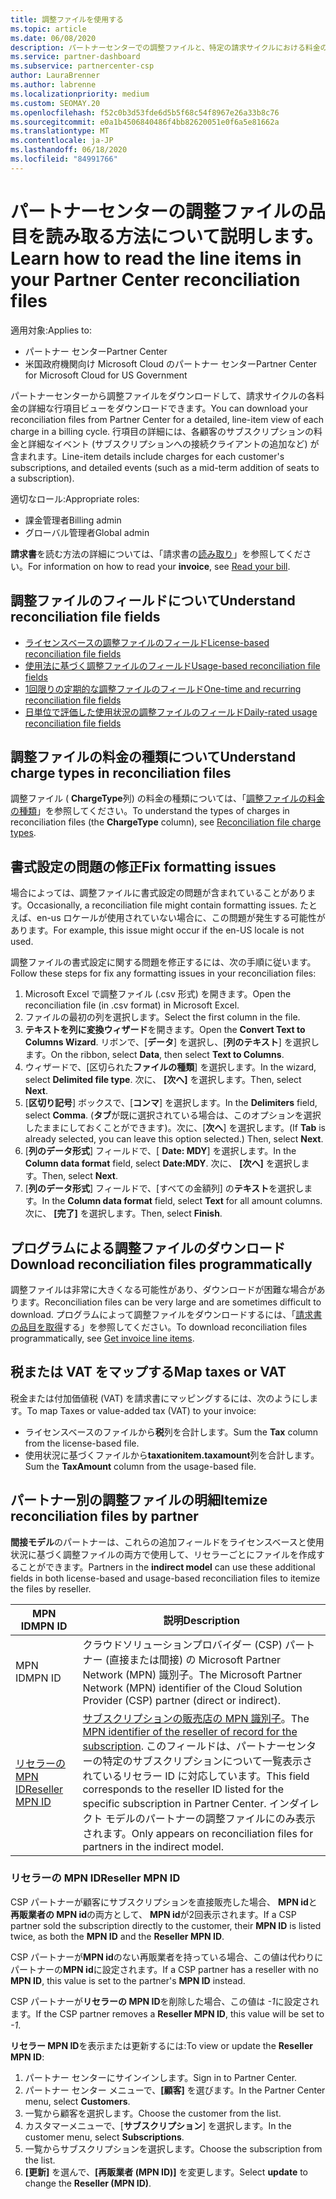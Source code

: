 ```yaml
---
title: 調整ファイルを使用する
ms.topic: article
ms.date: 06/08/2020
description: パートナーセンターでの調整ファイルと、特定の請求サイクルにおける料金の詳細な行項目ビューを解釈する方法について説明します。
ms.service: partner-dashboard
ms.subservice: partnercenter-csp
author: LauraBrenner
ms.author: labrenne
ms.localizationpriority: medium
ms.custom: SEOMAY.20
ms.openlocfilehash: f52c0b3d53fde6d5b5f68c54f8967e26a33b8c76
ms.sourcegitcommit: e0a1b4506840486f4bb82620051e0f6a5e81662a
ms.translationtype: MT
ms.contentlocale: ja-JP
ms.lasthandoff: 06/18/2020
ms.locfileid: "84991766"
---
```

# <a name="learn-how-to-read-the-line-items-in-your-partner-center-reconciliation-files"></a><span data-ttu-id="5cd7b-103">パートナーセンターの調整ファイルの品目を読み取る方法について説明します。</span><span class="sxs-lookup"><span data-stu-id="5cd7b-103">Learn how to read the line items in your Partner Center reconciliation files</span></span>

<span data-ttu-id="5cd7b-104">適用対象:</span><span class="sxs-lookup"><span data-stu-id="5cd7b-104">Applies to:</span></span>

- <span data-ttu-id="5cd7b-105">パートナー センター</span><span class="sxs-lookup"><span data-stu-id="5cd7b-105">Partner Center</span></span>
- <span data-ttu-id="5cd7b-106">米国政府機関向け Microsoft Cloud のパートナー センター</span><span class="sxs-lookup"><span data-stu-id="5cd7b-106">Partner Center for Microsoft Cloud for US Government</span></span>

<span data-ttu-id="5cd7b-107">パートナーセンターから調整ファイルをダウンロードして、請求サイクルの各料金の詳細な行項目ビューをダウンロードできます。</span><span class="sxs-lookup"><span data-stu-id="5cd7b-107">You can download your reconciliation files from Partner Center for a detailed, line-item view of each charge in a billing cycle.</span></span> <span data-ttu-id="5cd7b-108">行項目の詳細には、各顧客のサブスクリプションの料金と詳細なイベント (サブスクリプションへの接続クライアントの追加など) が含まれます。</span><span class="sxs-lookup"><span data-stu-id="5cd7b-108">Line-item details include charges for each customer's subscriptions, and detailed events (such as a mid-term addition of seats to a subscription).</span></span>

<span data-ttu-id="5cd7b-109">適切なロール:</span><span class="sxs-lookup"><span data-stu-id="5cd7b-109">Appropriate roles:</span></span>

- <span data-ttu-id="5cd7b-110">課金管理者</span><span class="sxs-lookup"><span data-stu-id="5cd7b-110">Billing admin</span></span>
- <span data-ttu-id="5cd7b-111">グローバル管理者</span><span class="sxs-lookup"><span data-stu-id="5cd7b-111">Global admin</span></span>

<span data-ttu-id="5cd7b-112">**請求書**を読む方法の詳細については、「請求書の[読み取り](read-your-bill.md)」を参照してください。</span><span class="sxs-lookup"><span data-stu-id="5cd7b-112">For information on how to read your **invoice**, see [Read your bill](read-your-bill.md).</span></span>

## <a name="understand-reconciliation-file-fields"></a><span data-ttu-id="5cd7b-113">調整ファイルのフィールドについて</span><span class="sxs-lookup"><span data-stu-id="5cd7b-113">Understand reconciliation file fields</span></span>

- [<span data-ttu-id="5cd7b-114">ライセンスベースの調整ファイルのフィールド</span><span class="sxs-lookup"><span data-stu-id="5cd7b-114">License-based reconciliation file fields</span></span>](license-based-recon-files.md)
- [<span data-ttu-id="5cd7b-115">使用法に基づく調整ファイルのフィールド</span><span class="sxs-lookup"><span data-stu-id="5cd7b-115">Usage-based reconciliation file fields</span></span>](usage-based-recon-files.md)
- [<span data-ttu-id="5cd7b-116">1回限りの定期的な調整ファイルのフィールド</span><span class="sxs-lookup"><span data-stu-id="5cd7b-116">One-time and recurring reconciliation file fields</span></span>](one-time-recurring-recon-files.md)
- [<span data-ttu-id="5cd7b-117">日単位で評価した使用状況の調整ファイルのフィールド</span><span class="sxs-lookup"><span data-stu-id="5cd7b-117">Daily-rated usage reconciliation file fields</span></span>](daily-rated-usage-recon-files.md)

## <a name="understand-charge-types-in-reconciliation-files"></a><span data-ttu-id="5cd7b-118">調整ファイルの料金の種類について</span><span class="sxs-lookup"><span data-stu-id="5cd7b-118">Understand charge types in reconciliation files</span></span>

<span data-ttu-id="5cd7b-119">調整ファイル ( **ChargeType**列) の料金の種類については、「[調整ファイルの料金の種類](recon-file-charge-types.md)」を参照してください。</span><span class="sxs-lookup"><span data-stu-id="5cd7b-119">To understand the types of charges in reconciliation files (the **ChargeType** column), see [Reconciliation file charge types](recon-file-charge-types.md).</span></span>

## <a name="fix-formatting-issues"></a><span data-ttu-id="5cd7b-120">書式設定の問題の修正</span><span class="sxs-lookup"><span data-stu-id="5cd7b-120">Fix formatting issues</span></span>

<span data-ttu-id="5cd7b-121">場合によっては、調整ファイルに書式設定の問題が含まれていることがあります。</span><span class="sxs-lookup"><span data-stu-id="5cd7b-121">Occasionally, a reconciliation file might contain formatting issues.</span></span> <span data-ttu-id="5cd7b-122">たとえば、en-us ロケールが使用されていない場合に、この問題が発生する可能性があります。</span><span class="sxs-lookup"><span data-stu-id="5cd7b-122">For example, this issue might occur if the en-US locale is not used.</span></span>

<span data-ttu-id="5cd7b-123">調整ファイルの書式設定に関する問題を修正するには、次の手順に従います。</span><span class="sxs-lookup"><span data-stu-id="5cd7b-123">Follow these steps for fix any formatting issues in your reconciliation files:</span></span>

1. <span data-ttu-id="5cd7b-124">Microsoft Excel で調整ファイル (.csv 形式) を開きます。</span><span class="sxs-lookup"><span data-stu-id="5cd7b-124">Open the reconciliation file (in .csv format) in Microsoft Excel.</span></span>
2. <span data-ttu-id="5cd7b-125">ファイルの最初の列を選択します。</span><span class="sxs-lookup"><span data-stu-id="5cd7b-125">Select the first column in the file.</span></span>
3. <span data-ttu-id="5cd7b-126">**テキストを列に変換ウィザード**を開きます。</span><span class="sxs-lookup"><span data-stu-id="5cd7b-126">Open the **Convert Text to Columns Wizard**.</span></span> <span data-ttu-id="5cd7b-127">リボンで、[**データ**] を選択し、[**列のテキスト**] を選択します。</span><span class="sxs-lookup"><span data-stu-id="5cd7b-127">On the ribbon, select **Data**, then select **Text to Columns**.</span></span>
4. <span data-ttu-id="5cd7b-128">ウィザードで、[区切られた**ファイルの種類**] を選択します。</span><span class="sxs-lookup"><span data-stu-id="5cd7b-128">In the wizard, select **Delimited file type**.</span></span> <span data-ttu-id="5cd7b-129">次に、 **[次へ]** を選択します。</span><span class="sxs-lookup"><span data-stu-id="5cd7b-129">Then, select **Next**.</span></span>
5. <span data-ttu-id="5cd7b-130">[**区切り記号**] ボックスで、[**コンマ**] を選択します。</span><span class="sxs-lookup"><span data-stu-id="5cd7b-130">In the **Delimiters** field, select **Comma**.</span></span> <span data-ttu-id="5cd7b-131">(**タブ**が既に選択されている場合は、このオプションを選択したままにしておくことができます)。次に、[**次へ**] を選択します。</span><span class="sxs-lookup"><span data-stu-id="5cd7b-131">(If **Tab** is already selected, you can leave this option selected.) Then, select **Next**.</span></span>
6. <span data-ttu-id="5cd7b-132">[**列のデータ形式**] フィールドで、[ **Date: MDY**] を選択します。</span><span class="sxs-lookup"><span data-stu-id="5cd7b-132">In the **Column data format** field, select **Date:MDY**.</span></span> <span data-ttu-id="5cd7b-133">次に、 **[次へ]** を選択します。</span><span class="sxs-lookup"><span data-stu-id="5cd7b-133">Then, select **Next**.</span></span>
7. <span data-ttu-id="5cd7b-134">[**列のデータ形式**] フィールドで、[すべての金額列] の**テキスト**を選択します。</span><span class="sxs-lookup"><span data-stu-id="5cd7b-134">In the **Column data format** field, select **Text** for all amount columns.</span></span> <span data-ttu-id="5cd7b-135">次に、 **[完了]** を選択します。</span><span class="sxs-lookup"><span data-stu-id="5cd7b-135">Then, select **Finish**.</span></span>

## <a name="download-reconciliation-files-programmatically"></a><span data-ttu-id="5cd7b-136">プログラムによる調整ファイルのダウンロード</span><span class="sxs-lookup"><span data-stu-id="5cd7b-136">Download reconciliation files programmatically</span></span>

<span data-ttu-id="5cd7b-137">調整ファイルは非常に大きくなる可能性があり、ダウンロードが困難な場合があります。</span><span class="sxs-lookup"><span data-stu-id="5cd7b-137">Reconciliation files can be very large and are sometimes difficult to download.</span></span> <span data-ttu-id="5cd7b-138">プログラムによって調整ファイルをダウンロードするには、「[請求書の品目を取得](https://docs.microsoft.com/partner-center/develop/get-invoiceline-items)する」を参照してください。</span><span class="sxs-lookup"><span data-stu-id="5cd7b-138">To download reconciliation files programmatically, see [Get invoice line items](https://docs.microsoft.com/partner-center/develop/get-invoiceline-items).</span></span>

## <a name="map-taxes-or-vat"></a><span data-ttu-id="5cd7b-139">税または VAT をマップする</span><span class="sxs-lookup"><span data-stu-id="5cd7b-139">Map taxes or VAT</span></span>

<span data-ttu-id="5cd7b-140">税金または付加価値税 (VAT) を請求書にマッピングするには、次のようにします。</span><span class="sxs-lookup"><span data-stu-id="5cd7b-140">To map Taxes or value-added tax (VAT) to your invoice:</span></span>

- <span data-ttu-id="5cd7b-141">ライセンスベースのファイルから**税**列を合計します。</span><span class="sxs-lookup"><span data-stu-id="5cd7b-141">Sum the **Tax** column from the license-based file.</span></span>
- <span data-ttu-id="5cd7b-142">使用状況に基づくファイルから**taxationitem.taxamount**列を合計します。</span><span class="sxs-lookup"><span data-stu-id="5cd7b-142">Sum the **TaxAmount** column from the usage-based file.</span></span>

## <a name="itemize-reconciliation-files-by-partner"></a><span data-ttu-id="5cd7b-143">パートナー別の調整ファイルの明細</span><span class="sxs-lookup"><span data-stu-id="5cd7b-143">Itemize reconciliation files by partner</span></span>

<span data-ttu-id="5cd7b-144">**間接モデル**のパートナーは、これらの追加フィールドをライセンスベースと使用状況に基づく調整ファイルの両方で使用して、リセラーごとにファイルを作成することができます。</span><span class="sxs-lookup"><span data-stu-id="5cd7b-144">Partners in the **indirect model** can use these additional fields in both license-based and usage-based reconciliation files to itemize the files by reseller.</span></span>

| <span data-ttu-id="5cd7b-145">MPN ID</span><span class="sxs-lookup"><span data-stu-id="5cd7b-145">MPN ID</span></span> | <span data-ttu-id="5cd7b-146">説明</span><span class="sxs-lookup"><span data-stu-id="5cd7b-146">Description</span></span> |
| ------ | ----------- |
| <span data-ttu-id="5cd7b-147">MPN ID</span><span class="sxs-lookup"><span data-stu-id="5cd7b-147">MPN ID</span></span> | <span data-ttu-id="5cd7b-148">クラウドソリューションプロバイダー (CSP) パートナー (直接または間接) の Microsoft Partner Network (MPN) 識別子。</span><span class="sxs-lookup"><span data-stu-id="5cd7b-148">The Microsoft Partner Network (MPN) identifier of the Cloud Solution Provider (CSP) partner (direct or indirect).</span></span> |
| [<span data-ttu-id="5cd7b-149">リセラーの MPN ID</span><span class="sxs-lookup"><span data-stu-id="5cd7b-149">Reseller MPN ID</span></span>](#reseller-mpn-id) | <span data-ttu-id="5cd7b-150">[サブスクリプションの販売店の MPN 識別子](#reseller-mpn-id)。</span><span class="sxs-lookup"><span data-stu-id="5cd7b-150">The [MPN identifier of the reseller of record for the subscription](#reseller-mpn-id).</span></span> <span data-ttu-id="5cd7b-151">このフィールドは、パートナーセンターの特定のサブスクリプションについて一覧表示されているリセラー ID に対応しています。</span><span class="sxs-lookup"><span data-stu-id="5cd7b-151">This field corresponds to the reseller ID listed for the specific subscription in Partner Center.</span></span> <span data-ttu-id="5cd7b-152">インダイレクト モデルのパートナーの調整ファイルにのみ表示されます。</span><span class="sxs-lookup"><span data-stu-id="5cd7b-152">Only appears on reconciliation files for partners in the indirect model.</span></span> |

### <a name="reseller-mpn-id"></a><span data-ttu-id="5cd7b-153">リセラーの MPN ID</span><span class="sxs-lookup"><span data-stu-id="5cd7b-153">Reseller MPN ID</span></span>

<span data-ttu-id="5cd7b-154">CSP パートナーが顧客にサブスクリプションを直接販売した場合、 **MPN id**と**再販業者の MPN id**の両方として、 **MPN id**が2回表示されます。</span><span class="sxs-lookup"><span data-stu-id="5cd7b-154">If a CSP partner sold the subscription directly to the customer, their **MPN ID** is listed twice, as both the **MPN ID** and the **Reseller MPN ID**.</span></span>

<span data-ttu-id="5cd7b-155">CSP パートナーが**MPN id**のない再販業者を持っている場合、この値は代わりにパートナーの**MPN id**に設定されます。</span><span class="sxs-lookup"><span data-stu-id="5cd7b-155">If a CSP partner has a reseller with no **MPN ID**, this value is set to the partner's **MPN ID** instead.</span></span>

<span data-ttu-id="5cd7b-156">CSP パートナーが**リセラーの MPN ID**を削除した場合、この値は *-1*に設定されます。</span><span class="sxs-lookup"><span data-stu-id="5cd7b-156">If the CSP partner removes a **Reseller MPN ID**, this value will be set to *-1*.</span></span>

<span data-ttu-id="5cd7b-157">**リセラー MPN ID**を表示または更新するには:</span><span class="sxs-lookup"><span data-stu-id="5cd7b-157">To view or update the **Reseller MPN ID**:</span></span>

1. <span data-ttu-id="5cd7b-158">パートナー センターにサインインします。</span><span class="sxs-lookup"><span data-stu-id="5cd7b-158">Sign in to Partner Center.</span></span>
2. <span data-ttu-id="5cd7b-159">パートナー センター メニューで、**[顧客]** を選びます。</span><span class="sxs-lookup"><span data-stu-id="5cd7b-159">In the Partner Center menu, select **Customers**.</span></span>
3. <span data-ttu-id="5cd7b-160">一覧から顧客を選択します。</span><span class="sxs-lookup"><span data-stu-id="5cd7b-160">Choose the customer from the list.</span></span>
4. <span data-ttu-id="5cd7b-161">カスタマーメニューで、[**サブスクリプション**] を選択します。</span><span class="sxs-lookup"><span data-stu-id="5cd7b-161">In the customer menu, select **Subscriptions**.</span></span>
5. <span data-ttu-id="5cd7b-162">一覧からサブスクリプションを選択します。</span><span class="sxs-lookup"><span data-stu-id="5cd7b-162">Choose the subscription from the list.</span></span>
6. <span data-ttu-id="5cd7b-163">**[更新]** を選んで、**[再販業者 (MPN ID)]** を変更します。</span><span class="sxs-lookup"><span data-stu-id="5cd7b-163">Select **update** to change the **Reseller (MPN ID)**.</span></span>

